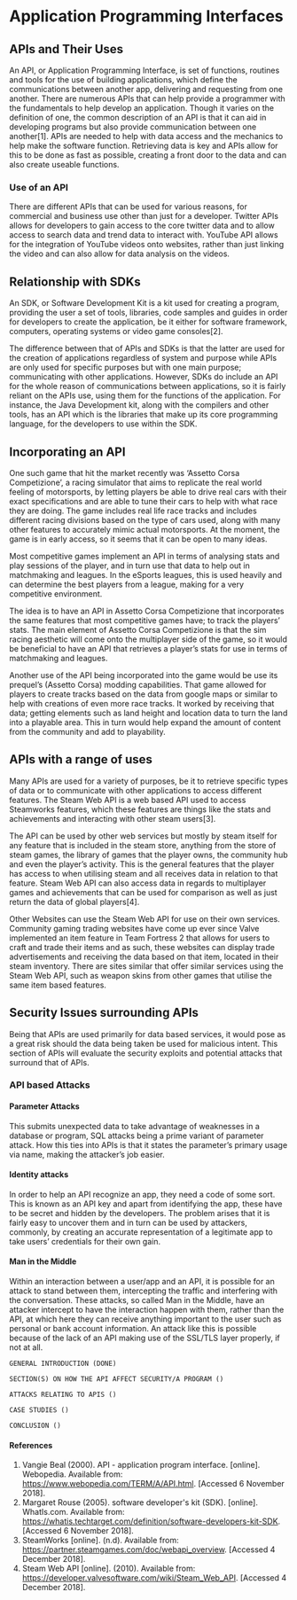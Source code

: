 # Application Programming Interfaces
## APIs and Their Uses
An API, or Application Programming Interface, is set of functions, routines and tools for the use of building applications, which define the communications between another app, delivering and requesting from one another. There are numerous APIs that can help provide a programmer with the fundamentals to help develop an application. Though it varies on the definition of one, the common description of an API is that it can aid in developing programs but also provide communication between one another[1].
APIs are needed to help with data access and the mechanics to help make the software function. Retrieving data is key and APIs allow for this to be done as fast as possible, creating a front door to the data and can also create useable functions.

### Use of an API
There are different APIs that can be used for various reasons, for commercial and business use other than just for a developer. Twitter APIs allows for developers to gain access to the core twitter data and to allow access to search data and trend data to interact with. YouTube API allows for the integration of YouTube videos onto websites, rather than just linking the video and can also allow for data analysis on the videos.

## Relationship with SDKs
An SDK, or Software Development Kit is a kit used for creating a program, providing the user a set of tools, libraries, code samples and guides in order for developers to create the application, be it either for software framework, computers, operating systems or video game consoles[2].

The difference between that of APIs and SDKs is that the latter are used for the creation of applications regardless of system and purpose while APIs are only used for specific purposes but with one main purpose; communicating with other applications.
However, SDKs do include an API for the whole reason of communications between applications, so it is fairly reliant on the APIs use, using them for the functions of the application. For instance, the Java Development kit, along with the compilers and other tools, has an API which is the libraries that make up its core programming language, for the developers to use within the SDK.

## Incorporating an API
One such game that hit the market recently was ‘Assetto Corsa Competizione’, a racing simulator that aims to replicate the real world feeling of motorsports, by letting players be able to drive real cars with their exact specifications and are able to tune their cars to help with what race they are doing. The game includes real life race tracks and includes different racing divisions based on the type of cars used, along with many other features to accurately mimic actual motorsports. At the moment, the game is in early access, so it seems that it can be open to many ideas.

Most competitive games implement an API in terms of analysing stats and play sessions of the player, and in turn use that data to help out in matchmaking and leagues. In the eSports leagues, this is used heavily and can determine the best players from a league, making for a very competitive environment.

The idea is to have an API in Assetto Corsa Competizione that incorporates the same features that most competitive games have; to track the players’ stats. The main element of Assetto Corsa Competizione is that the sim racing aesthetic will come onto the multiplayer side of the game, so it would be beneficial to have an API that retrieves a player’s stats for use in terms of matchmaking and leagues.

Another use of the API being incorporated into the game would be use its prequel’s (Assetto Corsa) modding capabilities. That game allowed for players to create tracks based on the data from google maps or similar to help with creations of even more race tracks. It worked by receiving that data; getting elements such as land height and location data to turn the land into a playable area. This in turn would help expand the amount of content from the community and add to playability.

## APIs with a range of uses
Many APIs are used for a variety of purposes, be it to retrieve specific types of data or to communicate with other applications to access different features. The Steam Web API is a web based API used to access Steamworks features, which these features are things like the stats and achievements and interacting with other steam users[3].

The API can be used by other web services but mostly by steam itself for any feature that is included in the steam store, anything from the store of steam games, the library of games that the player owns, the community hub and even the player’s activity. This is the general features that the player has access to when utilising steam and all receives data in relation to that feature. Steam Web API can also access data in regards to multiplayer games and achievements that can be used for comparison as well as just return the data of global players[4].

Other Websites can use the Steam Web API for use on their own services. Community gaming trading websites have come up ever since Valve implemented an item feature in Team Fortress 2 that allows for users to craft and trade their items and as such, these websites can display trade advertisements and receiving the data based on that item, located in their steam inventory. There are sites similar that offer similar services using the Steam Web API, such as weapon skins from other games that utilise the same item based features.

## Security Issues surrounding APIs
Being that APIs are used primarily for data based services, it would pose as a great risk should the data being taken be used for malicious intent. This section of APIs will evaluate the security exploits and potential attacks that surround that of APIs.

### API based Attacks
#### Parameter Attacks
This submits unexpected data to take advantage of weaknesses in a database or program, SQL attacks being a prime variant of parameter attack. How this ties into APIs is that it states the parameter’s primary usage via name, making the attacker’s job easier.

#### Identity attacks
In order to help an API recognize an app, they need a code of some sort. This is known as an API key and apart from identifying the app, these have to be secret and hidden by the developers. The problem arises that it is fairly easy to uncover them and in turn can be used by attackers, commonly, by creating an accurate representation of a legitimate app to take users’ credentials for their own gain.

#### Man in the Middle
Within an interaction between a user/app and an API, it is possible for an attack to stand between them, intercepting the traffic and interfering with the conversation. These attacks, so called Man in the Middle, have an attacker intercept to have the interaction happen with them, rather than the API, at which here they can receive anything important to the user such as personal or bank account information. An attack like this is possible because of the lack of an API making use of the SSL/TLS layer properly, if not at all.

```
GENERAL INTRODUCTION (DONE)

SECTION(S) ON HOW THE API AFFECT SECURITY/A PROGRAM ()

ATTACKS RELATING TO APIS ()

CASE STUDIES ()

CONCLUSION ()
```
#### References
1. Vangie Beal (2000). API - application program interface. [online]. Webopedia. Available from: <https://www.webopedia.com/TERM/A/API.html>. [Accessed 6 November 2018].
2. Margaret Rouse (2005). software developer's kit (SDK). [online]. WhatIs.com. Available from: <https://whatis.techtarget.com/definition/software-developers-kit-SDK>. [Accessed 6 November 2018].
3. SteamWorks [online]. (n.d). Available from: <https://partner.steamgames.com/doc/webapi_overview>. [Accessed 4 December 2018].
4. Steam Web API [online]. (2010). Available from: <https://developer.valvesoftware.com/wiki/Steam_Web_API>. [Accessed 4 December 2018].
